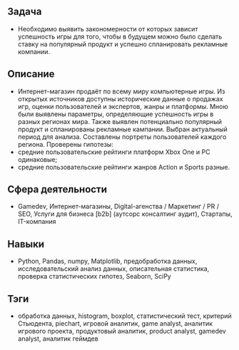 ## Задача
- Необходимо выявить закономерности от которых зависит успешность игры для того, чтобы в будущем можно было сделать ставку на популярный продукт и успешно спланировать рекламные компании.

## Описание
- Интернет-магазин продаёт по всему миру компьютерные игры. Из открытых источников доступны исторические данные о продажах игр, оценки пользователей и экспертов, жанры и платформы. Мною были выявлены параметры, определяющие успешность игры в разных регионах мира. Также выявлен потенциально популярный продукт и спланированы рекламные кампании. Выбран актуальный период для анализа. Составлены портреты пользователей каждого региона. 
Проверены гипотезы: 
 - средние пользовательские рейтинги платформ Xbox One и PC одинаковые; 
 - средние пользовательские рейтинги жанров Action и Sports разные. 

## Сфера деятельности
- Gamedev, Интернет-магазины, Digital-агенства / Маркетинг / PR / SEO, Услуги для бизнеса [b2b] (аутсорс консалтинг аудит), Стартапы, IT-компания

## Навыки
- Python, Pandas, numpy, Matplotlib, предобработка данных, исследовательский анализ данных, описательная статистика, проверка статистических гипотез, Seaborn, SciPy

## Тэги
- обработка данных, histogram, boxplot, статистический тест, критерий Стьюдента, piechart, игровой аналитик, game analyst, аналитик игрового проекта, продуктовый аналитик, product analyst, gamedev analyst, аналитик геймдев
